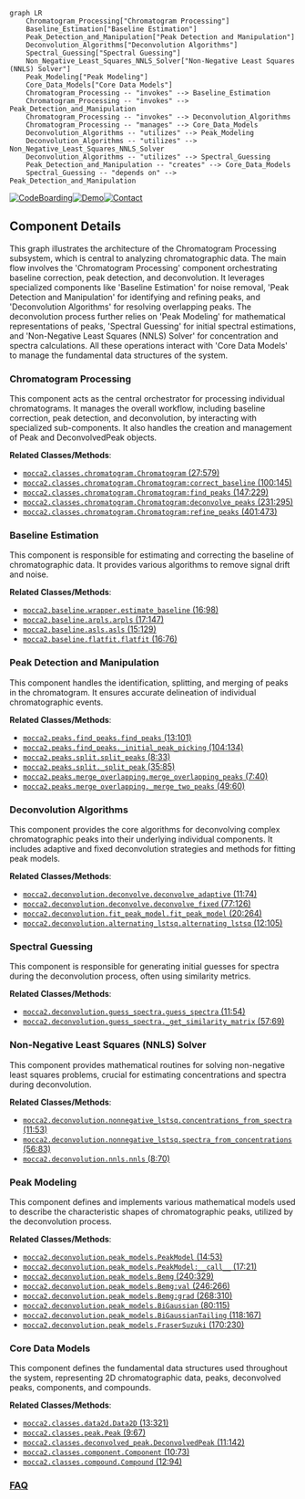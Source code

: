```mermaid
graph LR
    Chromatogram_Processing["Chromatogram Processing"]
    Baseline_Estimation["Baseline Estimation"]
    Peak_Detection_and_Manipulation["Peak Detection and Manipulation"]
    Deconvolution_Algorithms["Deconvolution Algorithms"]
    Spectral_Guessing["Spectral Guessing"]
    Non_Negative_Least_Squares_NNLS_Solver["Non-Negative Least Squares (NNLS) Solver"]
    Peak_Modeling["Peak Modeling"]
    Core_Data_Models["Core Data Models"]
    Chromatogram_Processing -- "invokes" --> Baseline_Estimation
    Chromatogram_Processing -- "invokes" --> Peak_Detection_and_Manipulation
    Chromatogram_Processing -- "invokes" --> Deconvolution_Algorithms
    Chromatogram_Processing -- "manages" --> Core_Data_Models
    Deconvolution_Algorithms -- "utilizes" --> Peak_Modeling
    Deconvolution_Algorithms -- "utilizes" --> Non_Negative_Least_Squares_NNLS_Solver
    Deconvolution_Algorithms -- "utilizes" --> Spectral_Guessing
    Peak_Detection_and_Manipulation -- "creates" --> Core_Data_Models
    Spectral_Guessing -- "depends on" --> Peak_Detection_and_Manipulation
```
[![CodeBoarding](https://img.shields.io/badge/Generated%20by-CodeBoarding-9cf?style=flat-square)](https://github.com/CodeBoarding/CodeBoarding)[![Demo](https://img.shields.io/badge/Try%20our-Demo-blue?style=flat-square)](https://www.codeboarding.org/demo)[![Contact](https://img.shields.io/badge/Contact%20us%20-%20contact@codeboarding.org-lightgrey?style=flat-square)](mailto:contact@codeboarding.org)

## Component Details

This graph illustrates the architecture of the Chromatogram Processing subsystem, which is central to analyzing chromatographic data. The main flow involves the 'Chromatogram Processing' component orchestrating baseline correction, peak detection, and deconvolution. It leverages specialized components like 'Baseline Estimation' for noise removal, 'Peak Detection and Manipulation' for identifying and refining peaks, and 'Deconvolution Algorithms' for resolving overlapping peaks. The deconvolution process further relies on 'Peak Modeling' for mathematical representations of peaks, 'Spectral Guessing' for initial spectral estimations, and 'Non-Negative Least Squares (NNLS) Solver' for concentration and spectra calculations. All these operations interact with 'Core Data Models' to manage the fundamental data structures of the system.

### Chromatogram Processing
This component acts as the central orchestrator for processing individual chromatograms. It manages the overall workflow, including baseline correction, peak detection, and deconvolution, by interacting with specialized sub-components. It also handles the creation and management of Peak and DeconvolvedPeak objects.


**Related Classes/Methods**:

- <a href="https://github.com/Bayer-Group/MOCCA/blob/master/src/mocca2/classes/chromatogram.py#L27-L579" target="_blank" rel="noopener noreferrer">`mocca2.classes.chromatogram.Chromatogram` (27:579)</a>
- <a href="https://github.com/Bayer-Group/MOCCA/blob/master/src/mocca2/classes/chromatogram.py#L100-L145" target="_blank" rel="noopener noreferrer">`mocca2.classes.chromatogram.Chromatogram:correct_baseline` (100:145)</a>
- <a href="https://github.com/Bayer-Group/MOCCA/blob/master/src/mocca2/classes/chromatogram.py#L147-L229" target="_blank" rel="noopener noreferrer">`mocca2.classes.chromatogram.Chromatogram:find_peaks` (147:229)</a>
- <a href="https://github.com/Bayer-Group/MOCCA/blob/master/src/mocca2/classes/chromatogram.py#L231-L295" target="_blank" rel="noopener noreferrer">`mocca2.classes.chromatogram.Chromatogram:deconvolve_peaks` (231:295)</a>
- <a href="https://github.com/Bayer-Group/MOCCA/blob/master/src/mocca2/classes/chromatogram.py#L401-L473" target="_blank" rel="noopener noreferrer">`mocca2.classes.chromatogram.Chromatogram:refine_peaks` (401:473)</a>


### Baseline Estimation
This component is responsible for estimating and correcting the baseline of chromatographic data. It provides various algorithms to remove signal drift and noise.


**Related Classes/Methods**:

- <a href="https://github.com/Bayer-Group/MOCCA/blob/master/src/mocca2/baseline/wrapper.py#L16-L98" target="_blank" rel="noopener noreferrer">`mocca2.baseline.wrapper.estimate_baseline` (16:98)</a>
- <a href="https://github.com/Bayer-Group/MOCCA/blob/master/src/mocca2/baseline/arpls.py#L17-L147" target="_blank" rel="noopener noreferrer">`mocca2.baseline.arpls.arpls` (17:147)</a>
- <a href="https://github.com/Bayer-Group/MOCCA/blob/master/src/mocca2/baseline/asls.py#L15-L129" target="_blank" rel="noopener noreferrer">`mocca2.baseline.asls.asls` (15:129)</a>
- <a href="https://github.com/Bayer-Group/MOCCA/blob/master/src/mocca2/baseline/flatfit.py#L16-L76" target="_blank" rel="noopener noreferrer">`mocca2.baseline.flatfit.flatfit` (16:76)</a>


### Peak Detection and Manipulation
This component handles the identification, splitting, and merging of peaks in the chromatogram. It ensures accurate delineation of individual chromatographic events.


**Related Classes/Methods**:

- <a href="https://github.com/Bayer-Group/MOCCA/blob/master/src/mocca2/peaks/find_peaks.py#L13-L101" target="_blank" rel="noopener noreferrer">`mocca2.peaks.find_peaks.find_peaks` (13:101)</a>
- <a href="https://github.com/Bayer-Group/MOCCA/blob/master/src/mocca2/peaks/find_peaks.py#L104-L134" target="_blank" rel="noopener noreferrer">`mocca2.peaks.find_peaks._initial_peak_picking` (104:134)</a>
- <a href="https://github.com/Bayer-Group/MOCCA/blob/master/src/mocca2/peaks/split.py#L8-L33" target="_blank" rel="noopener noreferrer">`mocca2.peaks.split.split_peaks` (8:33)</a>
- <a href="https://github.com/Bayer-Group/MOCCA/blob/master/src/mocca2/peaks/split.py#L35-L85" target="_blank" rel="noopener noreferrer">`mocca2.peaks.split._split_peak` (35:85)</a>
- <a href="https://github.com/Bayer-Group/MOCCA/blob/master/src/mocca2/peaks/merge_overlapping.py#L7-L40" target="_blank" rel="noopener noreferrer">`mocca2.peaks.merge_overlapping.merge_overlapping_peaks` (7:40)</a>
- <a href="https://github.com/Bayer-Group/MOCCA/blob/master/src/mocca2/peaks/merge_overlapping.py#L49-L60" target="_blank" rel="noopener noreferrer">`mocca2.peaks.merge_overlapping._merge_two_peaks` (49:60)</a>


### Deconvolution Algorithms
This component provides the core algorithms for deconvolving complex chromatographic peaks into their underlying individual components. It includes adaptive and fixed deconvolution strategies and methods for fitting peak models.


**Related Classes/Methods**:

- <a href="https://github.com/Bayer-Group/MOCCA/blob/master/src/mocca2/deconvolution/deconvolve.py#L11-L74" target="_blank" rel="noopener noreferrer">`mocca2.deconvolution.deconvolve.deconvolve_adaptive` (11:74)</a>
- <a href="https://github.com/Bayer-Group/MOCCA/blob/master/src/mocca2/deconvolution/deconvolve.py#L77-L126" target="_blank" rel="noopener noreferrer">`mocca2.deconvolution.deconvolve.deconvolve_fixed` (77:126)</a>
- <a href="https://github.com/Bayer-Group/MOCCA/blob/master/src/mocca2/deconvolution/fit_peak_model.py#L20-L264" target="_blank" rel="noopener noreferrer">`mocca2.deconvolution.fit_peak_model.fit_peak_model` (20:264)</a>
- <a href="https://github.com/Bayer-Group/MOCCA/blob/master/src/mocca2/deconvolution/alternating_lstsq.py#L12-L105" target="_blank" rel="noopener noreferrer">`mocca2.deconvolution.alternating_lstsq.alternating_lstsq` (12:105)</a>


### Spectral Guessing
This component is responsible for generating initial guesses for spectra during the deconvolution process, often using similarity metrics.


**Related Classes/Methods**:

- <a href="https://github.com/Bayer-Group/MOCCA/blob/master/src/mocca2/deconvolution/guess_spectra.py#L11-L54" target="_blank" rel="noopener noreferrer">`mocca2.deconvolution.guess_spectra.guess_spectra` (11:54)</a>
- <a href="https://github.com/Bayer-Group/MOCCA/blob/master/src/mocca2/deconvolution/guess_spectra.py#L57-L69" target="_blank" rel="noopener noreferrer">`mocca2.deconvolution.guess_spectra._get_similarity_matrix` (57:69)</a>


### Non-Negative Least Squares (NNLS) Solver
This component provides mathematical routines for solving non-negative least squares problems, crucial for estimating concentrations and spectra during deconvolution.


**Related Classes/Methods**:

- <a href="https://github.com/Bayer-Group/MOCCA/blob/master/src/mocca2/deconvolution/nonnegative_lstsq.py#L11-L53" target="_blank" rel="noopener noreferrer">`mocca2.deconvolution.nonnegative_lstsq.concentrations_from_spectra` (11:53)</a>
- <a href="https://github.com/Bayer-Group/MOCCA/blob/master/src/mocca2/deconvolution/nonnegative_lstsq.py#L56-L83" target="_blank" rel="noopener noreferrer">`mocca2.deconvolution.nonnegative_lstsq.spectra_from_concentrations` (56:83)</a>
- <a href="https://github.com/Bayer-Group/MOCCA/blob/master/src/mocca2/deconvolution/nnls.py#L8-L70" target="_blank" rel="noopener noreferrer">`mocca2.deconvolution.nnls.nnls` (8:70)</a>


### Peak Modeling
This component defines and implements various mathematical models used to describe the characteristic shapes of chromatographic peaks, utilized by the deconvolution process.


**Related Classes/Methods**:

- <a href="https://github.com/Bayer-Group/MOCCA/blob/master/src/mocca2/deconvolution/peak_models.py#L14-L53" target="_blank" rel="noopener noreferrer">`mocca2.deconvolution.peak_models.PeakModel` (14:53)</a>
- <a href="https://github.com/Bayer-Group/MOCCA/blob/master/src/mocca2/deconvolution/peak_models.py#L17-L21" target="_blank" rel="noopener noreferrer">`mocca2.deconvolution.peak_models.PeakModel:__call__` (17:21)</a>
- <a href="https://github.com/Bayer-Group/MOCCA/blob/master/src/mocca2/deconvolution/peak_models.py#L240-L329" target="_blank" rel="noopener noreferrer">`mocca2.deconvolution.peak_models.Bemg` (240:329)</a>
- <a href="https://github.com/Bayer-Group/MOCCA/blob/master/src/mocca2/deconvolution/peak_models.py#L246-L266" target="_blank" rel="noopener noreferrer">`mocca2.deconvolution.peak_models.Bemg:val` (246:266)</a>
- <a href="https://github.com/Bayer-Group/MOCCA/blob/master/src/mocca2/deconvolution/peak_models.py#L268-L310" target="_blank" rel="noopener noreferrer">`mocca2.deconvolution.peak_models.Bemg:grad` (268:310)</a>
- <a href="https://github.com/Bayer-Group/MOCCA/blob/master/src/mocca2/deconvolution/peak_models.py#L80-L115" target="_blank" rel="noopener noreferrer">`mocca2.deconvolution.peak_models.BiGaussian` (80:115)</a>
- <a href="https://github.com/Bayer-Group/MOCCA/blob/master/src/mocca2/deconvolution/peak_models.py#L118-L167" target="_blank" rel="noopener noreferrer">`mocca2.deconvolution.peak_models.BiGaussianTailing` (118:167)</a>
- <a href="https://github.com/Bayer-Group/MOCCA/blob/master/src/mocca2/deconvolution/peak_models.py#L170-L230" target="_blank" rel="noopener noreferrer">`mocca2.deconvolution.peak_models.FraserSuzuki` (170:230)</a>


### Core Data Models
This component defines the fundamental data structures used throughout the system, representing 2D chromatographic data, peaks, deconvolved peaks, components, and compounds.


**Related Classes/Methods**:

- <a href="https://github.com/Bayer-Group/MOCCA/blob/master/src/mocca2/classes/data2d.py#L13-L321" target="_blank" rel="noopener noreferrer">`mocca2.classes.data2d.Data2D` (13:321)</a>
- <a href="https://github.com/Bayer-Group/MOCCA/blob/master/src/mocca2/classes/peak.py#L9-L67" target="_blank" rel="noopener noreferrer">`mocca2.classes.peak.Peak` (9:67)</a>
- <a href="https://github.com/Bayer-Group/MOCCA/blob/master/src/mocca2/classes/deconvolved_peak.py#L11-L142" target="_blank" rel="noopener noreferrer">`mocca2.classes.deconvolved_peak.DeconvolvedPeak` (11:142)</a>
- <a href="https://github.com/Bayer-Group/MOCCA/blob/master/src/mocca2/classes/component.py#L10-L73" target="_blank" rel="noopener noreferrer">`mocca2.classes.component.Component` (10:73)</a>
- <a href="https://github.com/Bayer-Group/MOCCA/blob/master/src/mocca2/classes/compound.py#L12-L94" target="_blank" rel="noopener noreferrer">`mocca2.classes.compound.Compound` (12:94)</a>




### [FAQ](https://github.com/CodeBoarding/GeneratedOnBoardings/tree/main?tab=readme-ov-file#faq)
